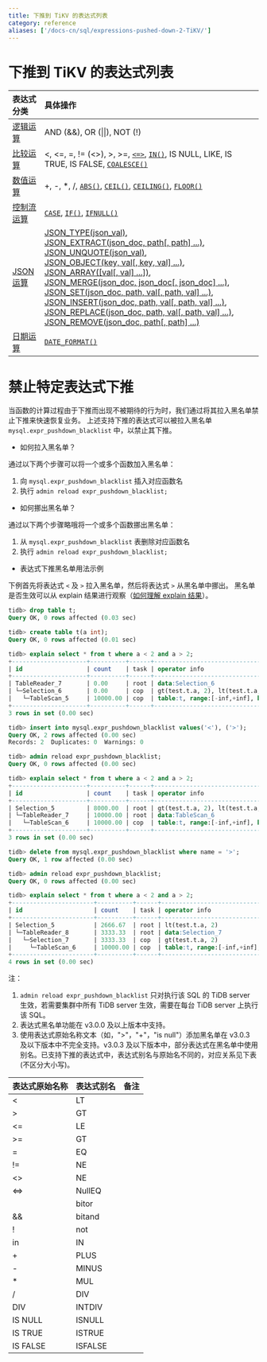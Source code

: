 ```yaml
---
title: 下推到 TiKV 的表达式列表
category: reference
aliases: ['/docs-cn/sql/expressions-pushed-down-2-TiKV/']
---
```


# 下推到 TiKV 的表达式列表

| 表达式分类 | 具体操作 |
| :-------------- | :------------------------------------- |
| [逻辑运算](/reference/sql/functions-and-operators/operators.md#逻辑操作符) | AND (&&), OR (&#124;&#124;), NOT (!) |
| [比较运算](/reference/sql/functions-and-operators/operators.md#比较方法和操作符) | <, <=, =, != (<>), >, >=, [`<=>`](https://dev.mysql.com/doc/refman/5.7/en/comparison-operators.html#operator_equal-to), [`IN()`](https://dev.mysql.com/doc/refman/5.7/en/comparison-operators.html#function_in), IS NULL, LIKE, IS TRUE, IS FALSE, [`COALESCE()`](https://dev.mysql.com/doc/refman/5.7/en/comparison-operators.html#function_coalesce) |
| [数值运算](/reference/sql/functions-and-operators/numeric-functions-and-operators.md) | +, -, *, /, [`ABS()`](https://dev.mysql.com/doc/refman/5.7/en/mathematical-functions.html#function_abs), [`CEIL()`](https://dev.mysql.com/doc/refman/5.7/en/mathematical-functions.html#function_ceil), [`CEILING()`](https://dev.mysql.com/doc/refman/5.7/en/mathematical-functions.html#function_ceiling), [`FLOOR()`](https://dev.mysql.com/doc/refman/5.7/en/mathematical-functions.html#function_floor) |
| [控制流运算](/reference/sql/functions-and-operators/control-flow-functions.md) | [`CASE`](https://dev.mysql.com/doc/refman/5.7/en/control-flow-functions.html#operator_case), [`IF()`](https://dev.mysql.com/doc/refman/5.7/en/control-flow-functions.html#function_if), [`IFNULL()`](https://dev.mysql.com/doc/refman/5.7/en/control-flow-functions.html#function_ifnull) |
| [JSON运算](/reference/sql/functions-and-operators/json-functions.md) | [JSON_TYPE(json_val)][json_type],<br> [JSON_EXTRACT(json_doc, path[, path] ...)][json_extract],<br> [JSON_UNQUOTE(json_val)][json_unquote],<br> [JSON_OBJECT(key, val[, key, val] ...)][json_object],<br> [JSON_ARRAY([val[, val] ...])][json_array],<br> [JSON_MERGE(json_doc, json_doc[, json_doc] ...)][json_merge], [JSON_SET(json_doc, path, val[, path, val] ...)][json_set], [JSON_INSERT(json_doc, path, val[, path, val] ...)][json_insert], [JSON_REPLACE(json_doc, path, val[, path, val] ...)][json_replace], [JSON_REMOVE(json_doc, path[, path] ...)][json_remove] |
| [日期运算](/reference/sql/functions-and-operators/date-and-time-functions.md) | [`DATE_FORMAT()`](https://dev.mysql.com/doc/refman/5.7/en/date-and-time-functions.html#function_date-format)  |

# 禁止特定表达式下推

当函数的计算过程由于下推而出现不被期待的行为时，我们通过将其拉入黑名单禁止下推来快速恢复业务。
上述支持下推的表达式可以被拉入黑名单 `mysql.expr_pushdown_blacklist` 中，以禁止其下推。

* 如何拉入黑名单？

通过以下两个步骤可以将一个或多个函数加入黑名单：
1. 向 `mysql.expr_pushdown_blacklist` 插入对应函数名
2. 执行 `admin reload expr_pushdown_blacklist;`

* 如何挪出黑名单？

通过以下两个步骤略哦将一个或多个函数挪出黑名单：
1. 从 `mysql.expr_pushdown_blacklist` 表删除对应函数名
2. 执行 `admin reload expr_pushdown_blacklist;`

* 表达式下推黑名单用法示例

下例首先将表达式 `<` 及 `>` 拉入黑名单，然后将表达式 `>` 从黑名单中挪出。
黑名单是否生效可以从 explain 结果进行观察（[如何理解 explain 结果](/reference/sql/performance/understanding-the-query-execution-plan.md)）。

``` sql
tidb> drop table t;
Query OK, 0 rows affected (0.03 sec)

tidb> create table t(a int);
Query OK, 0 rows affected (0.01 sec)

tidb> explain select * from t where a < 2 and a > 2;
+---------------------+----------+------+------------------------------------------------------------+
| id                  | count    | task | operator info                                              |
+---------------------+----------+------+------------------------------------------------------------+
| TableReader_7       | 0.00     | root | data:Selection_6                                           |
| └─Selection_6       | 0.00     | cop  | gt(test.t.a, 2), lt(test.t.a, 2)                           |
|   └─TableScan_5     | 10000.00 | cop  | table:t, range:[-inf,+inf], keep order:false, stats:pseudo |
+---------------------+----------+------+------------------------------------------------------------+
3 rows in set (0.00 sec)

tidb> insert into mysql.expr_pushdown_blacklist values('<'), ('>');
Query OK, 2 rows affected (0.00 sec)
Records: 2  Duplicates: 0  Warnings: 0

tidb> admin reload expr_pushdown_blacklist;
Query OK, 0 rows affected (0.00 sec)

tidb> explain select * from t where a < 2 and a > 2;
+---------------------+----------+------+------------------------------------------------------------+
| id                  | count    | task | operator info                                              |
+---------------------+----------+------+------------------------------------------------------------+
| Selection_5         | 8000.00  | root | gt(test.t.a, 2), lt(test.t.a, 2)                           |
| └─TableReader_7     | 10000.00 | root | data:TableScan_6                                           |
|   └─TableScan_6     | 10000.00 | cop  | table:t, range:[-inf,+inf], keep order:false, stats:pseudo |
+---------------------+----------+------+------------------------------------------------------------+
3 rows in set (0.00 sec)

tidb> delete from mysql.expr_pushdown_blacklist where name = '>';
Query OK, 1 row affected (0.00 sec)

tidb> admin reload expr_pushdown_blacklist;
Query OK, 0 rows affected (0.00 sec)

tidb> explain select * from t where a < 2 and a > 2;
+-----------------------+----------+------+------------------------------------------------------------+
| id                    | count    | task | operator info                                              |
+-----------------------+----------+------+------------------------------------------------------------+
| Selection_5           | 2666.67  | root | lt(test.t.a, 2)                                            |
| └─TableReader_8       | 3333.33  | root | data:Selection_7                                           |
|   └─Selection_7       | 3333.33  | cop  | gt(test.t.a, 2)                                            |
|     └─TableScan_6     | 10000.00 | cop  | table:t, range:[-inf,+inf], keep order:false, stats:pseudo |
+-----------------------+----------+------+------------------------------------------------------------+
4 rows in set (0.00 sec)

```

注：
1. `admin reload expr_pushdown_blacklist` 只对执行该 SQL 的 TiDB server 生效，若需要集群中所有 TiDB server 生效，需要在每台 TiDB server 上执行该 SQL。
2. 表达式黑名单功能在 v3.0.0 及以上版本中支持。
3. 使用表达式原始名称文本（如，">"，"+"，"is null"）添加黑名单在 v3.0.3 及以下版本中不完全支持。v3.0.3 及以下版本中，部分表达式在黑名单中使用别名。已支持下推的表达式中，表达式别名与原始名不同的，对应关系见下表(不区分大小写)。

| 表达式原始名称 | 表达式别名 | 备注 |
| :-------- | :---------- | :------- |
| < | LT | |
| > | GT | |
| <= | LE | |
| >= | GT | |
| = | EQ | |
| != | NE | |
| <> | NE | |
| <=> | NullEQ | |
|  | bitor | |
| && | bitand| |
| ! | not | |
| in | IN | | 
| + | PLUS| |
| - | MINUS | |
| * | MUL | |
| / | DIV | |
| DIV | INTDIV| |
| IS NULL | ISNULL | |
| IS TRUE | ISTRUE | |
| IS FALSE | ISFALSE | |

[json_extract]: https://dev.mysql.com/doc/refman/5.7/en/json-search-functions.html#function_json-extract
[json_short_extract]: https://dev.mysql.com/doc/refman/5.7/en/json-search-functions.html#operator_json-column-path
[json_short_extract_unquote]: https://dev.mysql.com/doc/refman/5.7/en/json-search-functions.html#operator_json-inline-path
[json_unquote]: https://dev.mysql.com/doc/refman/5.7/en/json-modification-functions.html#function_json-unquote
[json_type]: https://dev.mysql.com/doc/refman/5.7/en/json-attribute-functions.html#function_json-type
[json_set]: https://dev.mysql.com/doc/refman/5.7/en/json-modification-functions.html#function_json-set
[json_insert]: https://dev.mysql.com/doc/refman/5.7/en/json-modification-functions.html#function_json-insert
[json_replace]: https://dev.mysql.com/doc/refman/5.7/en/json-modification-functions.html#function_json-replace
[json_remove]: https://dev.mysql.com/doc/refman/5.7/en/json-modification-functions.html#function_json-remove
[json_merge]: https://dev.mysql.com/doc/refman/5.7/en/json-modification-functions.html#function_json-merge
[json_merge_preserve]: https://dev.mysql.com/doc/refman/5.7/en/json-modification-functions.html#function_json-merge-preserve
[json_object]: https://dev.mysql.com/doc/refman/5.7/en/json-creation-functions.html#function_json-object
[json_array]: https://dev.mysql.com/doc/refman/5.7/en/json-creation-functions.html#function_json-array
[json_keys]: https://dev.mysql.com/doc/refman/5.7/en/json-search-functions.html#function_json-keys
[json_length]: https://dev.mysql.com/doc/refman/5.7/en/json-attribute-functions.html#function_json-length
[json_valid]: https://dev.mysql.com/doc/refman/5.7/en/json-attribute-functions.html#function_json-valid
[json_quote]: https://dev.mysql.com/doc/refman/5.7/en/json-creation-functions.html#function_json-quote
[json_contains]: https://dev.mysql.com/doc/refman/5.7/en/json-search-functions.html#function_json-contains
[json_contains_path]: https://dev.mysql.com/doc/refman/5.7/en/json-search-functions.html#function_json-contains-path
[json_arrayagg]: https://dev.mysql.com/doc/refman/5.7/en/group-by-functions.html#function_json-arrayagg
[json_depth]: https://dev.mysql.com/doc/refman/5.7/en/json-attribute-functions.html#function_json-depth
